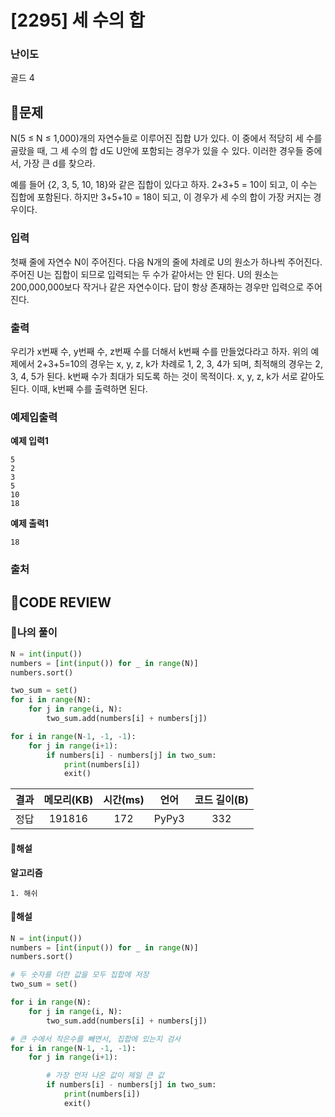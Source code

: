 # [2295] 세 수의 합

### **난이도**
골드 4
## **📝문제**
N(5 ≤ N ≤ 1,000)개의 자연수들로 이루어진 집합 U가 있다. 이 중에서 적당히 세 수를 골랐을 때, 그 세 수의 합 d도 U안에 포함되는 경우가 있을 수 있다. 이러한 경우들 중에서, 가장 큰 d를 찾으라.

예를 들어 {2, 3, 5, 10, 18}와 같은 집합이 있다고 하자. 2+3+5 = 10이 되고, 이 수는 집합에 포함된다. 하지만 3+5+10 = 18이 되고, 이 경우가 세 수의 합이 가장 커지는 경우이다.
### **입력**
첫째 줄에 자연수 N이 주어진다. 다음 N개의 줄에 차례로 U의 원소가 하나씩 주어진다. 주어진 U는 집합이 되므로 입력되는 두 수가 같아서는 안 된다. U의 원소는 200,000,000보다 작거나 같은 자연수이다. 답이 항상 존재하는 경우만 입력으로 주어진다.
### **출력**
우리가 x번째 수, y번째 수, z번째 수를 더해서 k번째 수를 만들었다라고 하자. 위의 예제에서 2+3+5=10의 경우는 x, y, z, k가 차례로 1, 2, 3, 4가 되며, 최적해의 경우는 2, 3, 4, 5가 된다. k번째 수가 최대가 되도록 하는 것이 목적이다. x, y, z, k가 서로 같아도 된다. 이때, k번째 수를 출력하면 된다.
### **예제입출력**

**예제 입력1**

```
5
2
3
5
10
18
```

**예제 출력1**

```
18
```

### **출처**

## **🧐CODE REVIEW**

### **🧾나의 풀이**

```python
N = int(input())
numbers = [int(input()) for _ in range(N)]
numbers.sort()

two_sum = set()
for i in range(N):
    for j in range(i, N):
        two_sum.add(numbers[i] + numbers[j])

for i in range(N-1, -1, -1):
    for j in range(i+1):
        if numbers[i] - numbers[j] in two_sum:
            print(numbers[i])
            exit()
```

결과	| 메모리(KB) |	시간(ms) |	언어 |	코드 길이(B)
:----:|:-----:|:-----:|:-----:|:--------:
정답|191816|172|PyPy3|332
#### **📝해설**

**알고리즘**
```
1. 해쉬
```
#### **📝해설**

```python
N = int(input())
numbers = [int(input()) for _ in range(N)]
numbers.sort()

# 두 숫자를 더한 값을 모두 집합에 저장
two_sum = set()

for i in range(N):
    for j in range(i, N):
        two_sum.add(numbers[i] + numbers[j])

# 큰 수에서 작은수를 빼면서, 집합에 있는지 검사
for i in range(N-1, -1, -1):
    for j in range(i+1):

        # 가장 먼저 나온 값이 제일 큰 값
        if numbers[i] - numbers[j] in two_sum:
            print(numbers[i])
            exit()
```